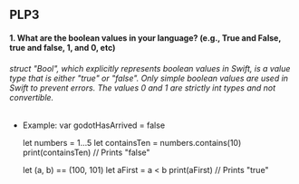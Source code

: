 ## PLP3

#### 1. What are the boolean values in your language? (e.g., True and False, true and false, 1, and 0,  etc)
###### struct "Bool", which explicitly represents boolean values in Swift, is a value type that is either "true" or "false". Only simple boolean values are used in Swift to prevent errors. The values 0 and 1 are strictly int types and not convertible. 
*    Example:
     var godotHasArrived = false
 
     let numbers = 1...5
     let containsTen = numbers.contains(10)
     print(containsTen)
     // Prints "false"
 
     let (a, b) == (100, 101)
     let aFirst = a < b
     print(aFirst)
     // Prints "true"
